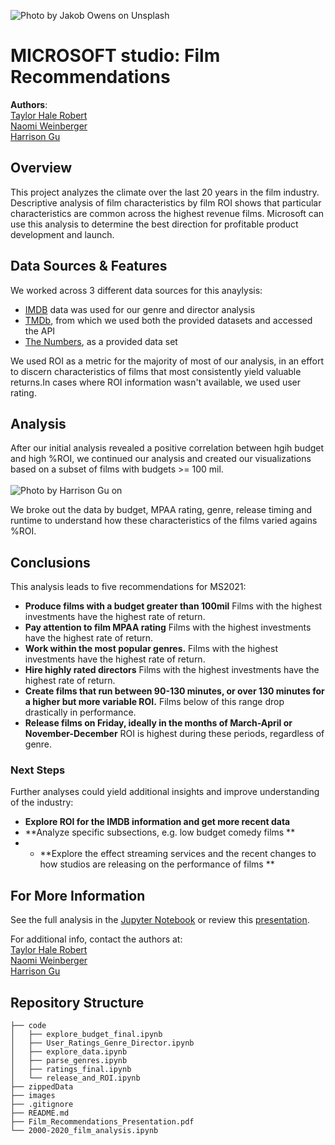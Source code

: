 ![Photo by <a href="https://unsplash.com/@jakobowens1?utm_source=unsplash&utm_medium=referral&utm_content=creditCopyText">Jakob Owens</a> on <a href="https://unsplash.com/@halemade/likes?utm_source=unsplash&utm_medium=referral&utm_content=creditCopyText">Unsplash</a>
  ](./images/jakob-owens-sOWoC7fA5DA-unsplash.jpg)

# MICROSOFT studio: Film Recommendations

**Authors**: <br>[Taylor Hale Robert](mailto:taylorhale11@gmail.com)
                <br>[Naomi Weinberger](mailto:weinberger.naomi@gmail.com)
                <br>[Harrison Gu](mailto:Harrison.s.gu@gmail.com)


## Overview

This project analyzes the climate over the last 20 years in the film industry. Descriptive analysis of film characteristics by film ROI shows that particular characteristics are common across the highest revenue films. Microsoft can use this analysis to determine the best direction for profitable product development and launch.

## Data Sources & Features

We worked across 3 different data sources for this anaylysis:

- [IMDB](https://www.imdb.com/) data was used for our genre and director analysis
- [TMDb](https://www.themoviedb.org/), from which we used both the provided datasets and accessed the API
- [The Numbers](https://www.the-numbers.com/), as a provided data set

We used ROI as a metric for the majority of most of our analysis, in an effort to discern characteristics of films that most consistently yield valuable returns.In cases where ROI information wasn't available, we used user rating. 
## Analysis

After our initial analysis revealed a positive correlation between hgih budget and high %ROI, we continued our analysis and created our visualizations based on a subset of films with budgets >= 100 mil. <br><br>
![Photo by <a href="https://github.com/halemade/film_recommendations/blob/main/images/budgets%202.PNG">Harrison Gu</a> on <a href="https://github.com/halemade/film_recommendations/blob/main/images/budgets%202.PNG"></a>
  ](./images/budgets%202.PNG)


We broke out the data by budget, MPAA rating, genre, release timing and runtime to understand how these characteristics of the films varied agains %ROI. 

## Conclusions

This analysis leads to five recommendations for MS2021:

- **Produce films with a budget greater than 100mil** Films with the highest investments have the highest rate of return.
- **Pay attention to film MPAA rating** Films with the highest investments have the highest rate of return.
- **Work within the most popular genres.** Films with the highest investments have the highest rate of return.
- **Hire highly rated directors** Films with the highest investments have the highest rate of return.
- **Create films that run between 90-130 minutes, or over 130 minutes for a higher but more variable ROI.** Films below of this range drop drastically in performance.
- **Release films on Friday, ideally in the months of March-April or November-December** ROI is highest during these periods, regardless of genre.

### Next Steps

Further analyses could yield additional insights and improve understanding of the industry:

- **Explore ROI for the IMDB information and get more recent data** 
- **Analyze specific subsections, e.g. low budget comedy films ** 
- - **Explore the effect streaming services and the recent changes to how studios are releasing on the performance of films ** 

## For More Information

See the full analysis in the [Jupyter Notebook](./2000-2020_film_analysis.ipynb) or review this [presentation](./Film_Recommendations_Presentation.pdf).

For additional info, contact the authors at:<br>
[Taylor Hale Robert](mailto:taylorhale11@gmail.com)
<br>[Naomi Weinberger](mailto:weinberger.naomi@gmail.com)
<br>[Harrison Gu](mailto:Harrison.s.gu@gmail.com)


## Repository Structure

```
├── code
│   ├── explore_budget_final.ipynb
│   ├── User_Ratings_Genre_Director.ipynb
│   ├── explore_data.ipynb
│   ├── parse_genres.ipynb
│   ├── ratings_final.ipynb
│   └── release_and_ROI.ipynb
├── zippedData
├── images
├── .gitignore
├── README.md
├── Film_Recommendations_Presentation.pdf
└── 2000-2020_film_analysis.ipynb
